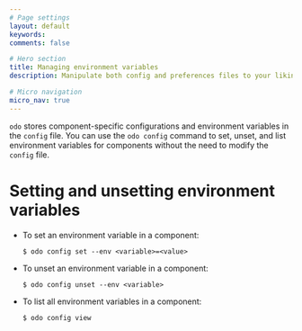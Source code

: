 ```yaml
---
# Page settings
layout: default
keywords:
comments: false

# Hero section
title: Managing environment variables
description: Manipulate both config and preferences files to your liking

# Micro navigation
micro_nav: true
---
```

`odo` stores component-specific configurations and environment variables
in the `config` file. You can use the `odo config` command to set,
unset, and list environment variables for components without the need to
modify the `config` file.

# Setting and unsetting environment variables

  - To set an environment variable in a component:
    
    ``` terminal
    $ odo config set --env <variable>=<value>
    ```

  - To unset an environment variable in a component:
    
    ``` terminal
    $ odo config unset --env <variable>
    ```

  - To list all environment variables in a component:
    
    ``` terminal
    $ odo config view
    ```

